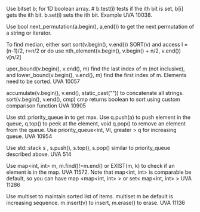 Use bitset<n> b; for 1D boolean array. # b.test(i) tests if the ith bit is set, b[i] gets the ith bit. b.set(i) sets the ith bit. Example UVA 10038.

Use bool next_permutation(a.begin(), a,end()) to get the next permutation of a string or iterator.

To find median, either sort sort(v.begin(), v.end()) SORT(v) and access l = (n-1)/2, r=n/2 or do use nth_element(v.begin(), v.begin() + n/2, v.end()) v[n/2]

uper_bound(v.begin(), v.end(), m) find the last index of m (not inclusive), and lower_bound(v.begin(), v.end(), m) find the first index of m. Elements need to be sorted. UVA 10057

accumulate(v.begin(), v.end(), static_cast<string>("")) to concatenate all strings. sort(v.begin(), v.end(), cmp) cmp returns boolean to sort using custom comparison function UVA 10905

Use std::priority_queue in <queue> to get max. Use q.push(a) to push element in the queue, q.top() to peek at the element, void q.pop() to remove an element from the queue. Use priority_queue<int, VI, greater<int> > q for increasing queue. UVA 10954

Use std::stack<int> s , s.push(), s.top(), s.pop() similar to priority_queue described above. UVA 514

Use map<int, int> m, m.find()!=m.end() or EXIST(m, k) to check if an element is in the map. UVA 11572. Note that map<int, int> is comparable be default, so you can have map <map<int, int> > or set< map<int, int> > UVA 11286

Use multiset to maintain sorted list of items. multiset<int> m be default is increasing sequence. m.insert(v) to insert, m.erase() to erase. UVA 11136
